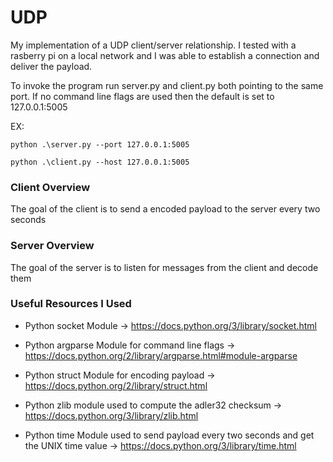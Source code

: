 # UDP
My implementation of a UDP client/server relationship.
I tested with a rasberry pi on a local network and I was able to establish a connection and deliver the payload.

To invoke the program run server.py and client.py both pointing to the same port.
If no command line flags are used then the default is set to 127.0.0.1:5005

EX: 

    python .\server.py --port 127.0.0.1:5005

    python .\client.py --host 127.0.0.1:5005

### Client Overview
The goal of the client is to send a encoded payload to the server every two seconds
### Server Overview
The goal of the server is to listen for messages from the client and decode them
### Useful Resources I Used
* Python socket Module -> https://docs.python.org/3/library/socket.html

* Python argparse Module for command line flags -> https://docs.python.org/2/library/argparse.html#module-argparse

* Python struct Module for encoding payload -> https://docs.python.org/2/library/struct.html

* Python zlib module used to compute the adler32 checksum -> https://docs.python.org/3/library/zlib.html

* Python time Module used to send payload every two seconds and get the UNIX time value -> https://docs.python.org/3/library/time.html
